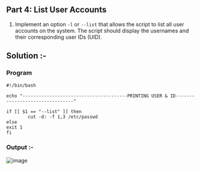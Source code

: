 ## Part 4: List User Accounts

1. Implement an option `-l` or `--list` that allows the script to list all user accounts on the system. The script should display the usernames and their corresponding user IDs (UID).

## Solution :-

### Program 

```
#!/bin/bash

echo "---------------------------------------PRINTING USER & ID--------------------------------"

if [[ $1 == "--list" ]] then
        cut -d: -f 1,3 /etc/passwd
else
exit 1
fi
```

### Output :-

![image](https://github.com/user-attachments/assets/d1d61458-6d7b-4d0f-ad7c-de637c4326b3)

